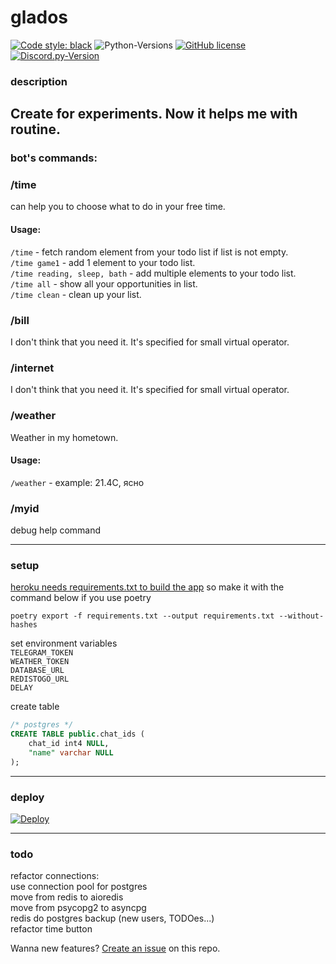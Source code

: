 # glados

[![Code style: black](https://img.shields.io/badge/code%20style-black-000000.svg)](https://github.com/psf/black)
![Python-Versions](https://img.shields.io/badge/python-3.9-blue)
[![GitHub license](https://img.shields.io/badge/license-MIT-blue.svg)](https://raw.githubusercontent.com/rvalien/orbbot/master/LICENSE)
[![Discord.py-Version](https://img.shields.io/badge/aiogram-2.13-blue)](https://pypi.org/project/discord.py/) 

### description

Create for experiments. Now it helps me with routine.
---

### bot's commands: 

### /time  
can help you to choose what to do in your free time.  
#### Usage:
`/time` - fetch random element from your todo list if list is not empty.  
`/time game1` - add 1 element to your todo list.  
`/time reading, sleep, bath` - add multiple elements to your todo list.  
`/time all` - show all your opportunities in list.  
`/time clean` - clean up your list.


### /bill  
I don't think that you need it. It's specified for small virtual operator.


### /internet  
I don't think that you need it. It's specified for small virtual operator.


### /weather  
Weather in my hometown.
#### Usage:

`/weather` - example:  21.4C, ясно


### /myid  
debug help command

---

### setup

[heroku needs requirements.txt to build the app](https://devcenter.heroku.com/articles/getting-started-with-python#declare-app-dependencies)
so make it with the command below if you use poetry
```shell
poetry export -f requirements.txt --output requirements.txt --without-hashes
```

set environment variables  
`TELEGRAM_TOKEN`  
`WEATHER_TOKEN`  
`DATABASE_URL`  
`REDISTOGO_URL`  
`DELAY`  

create table
```sql
/* postgres */
CREATE TABLE public.chat_ids (
	chat_id int4 NULL,
	"name" varchar NULL
);
```
---

### deploy

[![Deploy](https://www.herokucdn.com/deploy/button.png)](https://heroku.com/deploy?template=https://github.com/rvalien/GladOs)


---
### todo
refactor connections:  
use connection pool for postgres  
move from redis to aioredis  
move from psycopg2 to asyncpg  
redis do postgres backup (new users, TODOes...)  
refactor time button  

Wanna new features? [Create an issue](https://github.com/rvalien/GladOs/issues) on this repo.